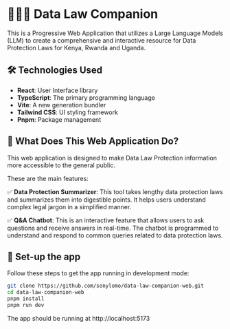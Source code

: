 # 👩🏾‍⚖️ Data Law Companion

This is a Progressive Web Application that utilizes a Large Language Models (LLM) to create a comprehensive and  interactive resource for Data Protection Laws for Kenya, Rwanda and Uganda.

## 🛠️ Technologies Used

- **React**: User Interface library
- **TypeScript**: The primary programming language
- **Vite**: A new generation bundler
- **Tailwind CSS**: UI styling framework
- **Pnpm**: Package management

## 🤔 What Does This Web Application Do?

This web application is designed to make Data Law Protection information more accessible to the general public.

These are the main features:

✅ **Data Protection Summarizer**: This tool takes lengthy data protection laws and summarizes them into digestible points. It helps users understand complex legal jargon in a simplified manner.

 ✅ **Q&A Chatbot**: This is an interactive feature that allows users to ask questions and receive answers in real-time. The chatbot is programmed to understand and respond to common queries related to data protection laws.

## 🚀 Set-up the app

Follow these steps to get the app running in development mode:


```bash
git clone https://github.com/sonylomo/data-law-companion-web.git
cd data-law-companion-web
pnpm install
pnpm run dev
```

The app should be running at http://localhost:5173